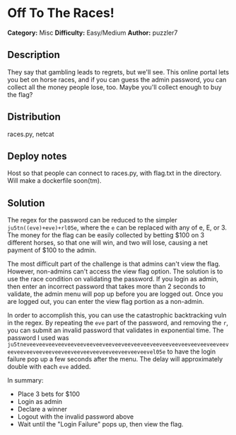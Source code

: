 # Off To The Races!

**Category:** Misc
**Difficulty:** Easy/Medium
**Author:** puzzler7

## Description

They say that gambling leads to regrets, but we'll see. This online portal lets you bet on horse races, and if you can guess the admin password, you can collect all the money people lose, too. Maybe you'll collect enough to buy the flag?

## Distribution

races.py, netcat

## Deploy notes

Host so that people can connect to races.py, with flag.txt in the directory. Will make a dockerfile soon(tm).

## Solution

The regex for the password can be reduced to the simpler `ju5tn((eve)+eve)+rl05e`, where the `e` can be replaced with any of e, E, or 3. The money for the flag can be easily collected by betting $100 on 3 different horses, so that one will win, and two will lose, causing a net payment of $100 to the admin.

The most difficult part of the challenge is that admins can't view the flag. However, non-admins can't access the view flag option. The solution is to use the race condition on validating the password. If you login as admin, then enter an incorrect password that takes more than 2 seconds to validate, the admin menu will pop up before you are logged out. Once you are logged out, you can enter the view flag portion as a non-admin.

In order to accomplish this, you can use the catastrophic backtracking vuln in the regex. By repeating the `eve` part of the password, and removing the `r`, you can submit an invalid password that validates in exponential time. The password I used was `ju5tneveeveeveeveeveeveeveeveeveeveeveeveeveeveeveeveeveeveeveeveeveeveeveeveeveeveeveeveeveeveeveeveeveeveeveeveevel05e` to have the login failure pop up a few seconds after the menu. The delay will approximately double with each `eve` added.

In summary:
* Place 3 bets for $100
* Login as admin
* Declare a winner
* Logout with the invalid password above
* Wait until the "Login Failure" pops up, then view the flag.
